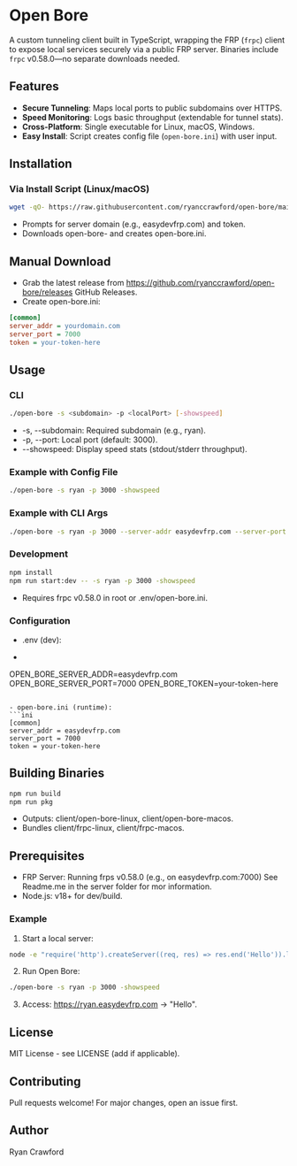# Open Bore

A custom tunneling client built in TypeScript, wrapping the FRP (`frpc`) client to expose local services securely via a public FRP server. Binaries include `frpc` v0.58.0—no separate downloads needed.

## Features
- **Secure Tunneling**: Maps local ports to public subdomains over HTTPS.
- **Speed Monitoring**: Logs basic throughput (extendable for tunnel stats).
- **Cross-Platform**: Single executable for Linux, macOS, Windows.
- **Easy Install**: Script creates config file (`open-bore.ini`) with user input.

## Installation

### Via Install Script (Linux/macOS)
```bash
wget -qO- https://raw.githubusercontent.com/ryanccrawford/open-bore/main/client/install.sh | bash
```
- Prompts for server domain (e.g., easydevfrp.com) and token.
- Downloads open-bore-<platform> and creates open-bore.ini.
  
## Manual Download
- Grab the latest release from https://github.com/ryanccrawford/open-bore/releases GitHub Releases.
- Create open-bore.ini:
```ini
[common]
server_addr = yourdomain.com
server_port = 7000
token = your-token-here
```

## Usage
### CLI
```bash
./open-bore -s <subdomain> -p <localPort> [-showspeed]
```
- -s, --subdomain: Required subdomain (e.g., ryan).
- -p, --port: Local port (default: 3000).
- --showspeed: Display speed stats (stdout/stderr throughput).
### Example with Config File
```bash
./open-bore -s ryan -p 3000 -showspeed
```

### Example with CLI Args
```bash
./open-bore -s ryan -p 3000 --server-addr easydevfrp.com --server-port 7000 --token your-token-here -showspeed
```

### Development
```bash
npm install
npm run start:dev -- -s ryan -p 3000 -showspeed
```
- Requires frpc v0.58.0 in root or .env/open-bore.ini.

### Configuration
- .env (dev):
- ```text
OPEN_BORE_SERVER_ADDR=easydevfrp.com
OPEN_BORE_SERVER_PORT=7000
OPEN_BORE_TOKEN=your-token-here
  ```

- open-bore.ini (runtime):
```ini
[common]
server_addr = easydevfrp.com
server_port = 7000
token = your-token-here
```
## Building Binaries
```bash
npm run build
npm run pkg
```
- Outputs: client/open-bore-linux, client/open-bore-macos.
- Bundles client/frpc-linux, client/frpc-macos.

## Prerequisites
- FRP Server: Running frps v0.58.0 (e.g., on easydevfrp.com:7000) See Readme.me in the server folder for mor information.
- Node.js: v18+ for dev/build.

### Example

1. Start a local server:
```bash
node -e "require('http').createServer((req, res) => res.end('Hello')).listen(3000)"
```
2. Run Open Bore:
```bash
./open-bore -s ryan -p 3000 -showspeed
```

3. Access: https://ryan.easydevfrp.com → "Hello".

## License
MIT License - see LICENSE (add if applicable).

## Contributing
Pull requests welcome! For major changes, open an issue first.

## Author
Ryan Crawford
